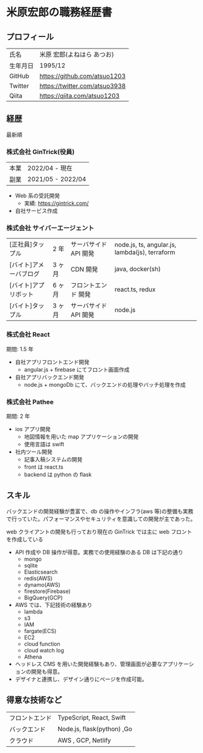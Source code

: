 # 米原宏郎の職務経歴書

## プロフィール

|          |                               |
| -------- | ----------------------------- |
| 氏名     | 米原 宏郎(よねはら あつお)    |
| 生年月日 | 1995/12                       |
| GitHub   | https://github.com/atsuo1203  |
| Twitter  | https://twitter.com/atsuo3938 |
| Qiita    | https://qiita.com/atsuo1203   |

## 経歴

最新順

### 株式会社 GinTrick(役員)

|      |                   |
| ---- | ----------------- |
| 本業 | 2022/04 - 現在    |
| 副業 | 2021/05 - 2022/04 |

- Web 系の受託開発
  - 実績: https://gintrick.com/
- 自社サービス作成

### 株式会社 サイバーエージェント

|                        |        |                       |                                                |
| ---------------------- | ------ | --------------------- | ---------------------------------------------- |
| [正社員]タップル       | 2 年   | サーバサイド API 開発 | node.js, ts, angular.js, lambda(js), terraform |
| [バイト]アメーバブログ | 3 ヶ月 | CDN 開発              | java, docker(sh)                               |
| [バイト]アプリボット   | 6 ヶ月 | フロントエンド 開発   | react.ts, redux                                |
| [バイト]タップル       | 3 ヶ月 | サーバサイド API 開発 | node.js                                        |

### 株式会社 React

期間: 1.5 年

- 自社アプリフロントエンド開発
  - angular.js + firebase にてフロント画面作成
- 自社アプリバックエンド開発
  - node.js + mongoDb にて、バックエンドの処理やバッチ処理を作成

### 株式会社 Pathee

期間: 2 年

- ios アプリ開発
  - 地図情報を用いた map アプリケーションの開発
  - 使用言語は swift
- 社内ツール開発
  - 記事入稿システムの開発
  - front は react.ts
  - backend は python の flask

## スキル

バックエンドの開発経験が豊富で、db の操作やインフラ(aws 等)の整備も実務で行っていた。パフォーマンスやセキュリティを意識しての開発が主であった。

web クライアントの開発も行っており現在の GinTrick では主に web フロントを作成している

- API 作成や DB 操作が得意。実務での使用経験のある DB は下記の通り
  - mongo
  - sqlite
  - Elasticsearch
  - redis(AWS)
  - dynamo(AWS)
  - firestore(Firebase)
  - BigQuery(GCP)
- AWS では、下記技術の経験あり
  - lambda
  - s3
  - IAM
  - fargate(ECS)
  - EC2
  - cloud function
  - cloud watch log
  - Athena
- ヘッドレス CMS を用いた開発経験もあり、管理画面が必要なアプリケーションの開発も得意。
- デザイナと連携し、デザイン通りにページを作成可能。

## 得意な技術など

|                |                            |
| -------------- | -------------------------- |
| フロントエンド | TypeScript, React, Swift   |
| バックエンド   | Node.js, flask(python) ,Go |
| クラウド       | AWS , GCP, Netlify         |

